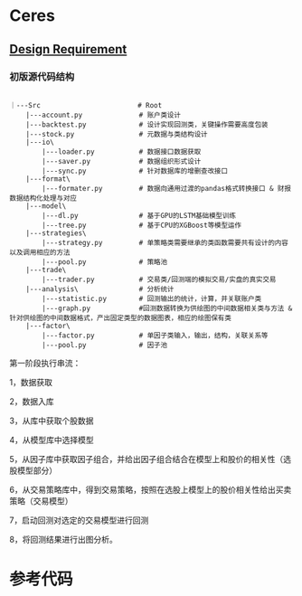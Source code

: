 <!--
 Copyright 2021 winshare
 
 Licensed under the Apache License, Version 2.0 (the "License");
 you may not use this file except in compliance with the License.
 You may obtain a copy of the License at
 
     http://www.apache.org/licenses/LICENSE-2.0
 
 Unless required by applicable law or agreed to in writing, software
 distributed under the License is distributed on an "AS IS" BASIS,
 WITHOUT WARRANTIES OR CONDITIONS OF ANY KIND, either express or implied.
 See the License for the specific language governing permissions and
 limitations under the License.
-->

# Ceres

## [Design Requirement](./Ceres/Document/Markdown/Notes.md)
### 初版源代码结构
```

｜---Src                        # Root
    |---account.py              # 账户类设计
    |---backtest.py             # 设计实现回测类，关键操作需要高度包装
    |---stock.py                # 元数据与类结构设计
    |---io\
        |---loader.py           # 数据接口数据获取
        |---saver.py            # 数据组织形式设计
        |---sync.py             # 针对数据库的增删查改接口
    |---format\
        |---formater.py         # 数据向通用过渡的pandas格式转换接口 & 财报数据结构化处理与对应
    |---model\
        |---dl.py               # 基于GPU的LSTM基础模型训练
        |---tree.py             # 基于CPU的XGBoost等模型运作
    |---strategies\
        |---strategy.py         # 单策略类需要继承的类函数需要共有设计的内容以及调用相应的方法
        |---pool.py             # 策略池
    |---trade\
        |---trader.py           # 交易类/回测端的模拟交易/实盘的真实交易 
    |---analysis\               # 分析统计
        |---statistic.py        # 回测输出的统计，计算，并关联账户类
        |---graph.py            #回测数据转换为供绘图的中间数据相关类与方法 & 针对供绘图的中间数据格式，产出固定类型的数据图表，相应的绘图保有类
    |---factor\
        |---factor.py           # 单因子类输入，输出，结构，关联关系等
        |---pool.py             # 因子池

```

第一阶段执行串流：

1，数据获取

2，数据入库

3，从库中获取个股数据

4，从模型库中选择模型

5，从因子库中获取因子组合，并给出因子组合结合在模型上和股价的相关性（选股模型部分）

6，从交易策略库中，得到交易策略，按照在选股上模型上的股价相关性给出买卖策略（交易模型）

7，启动回测对选定的交易模型进行回测

8，将回测结果进行出图分析。

# 参考代码